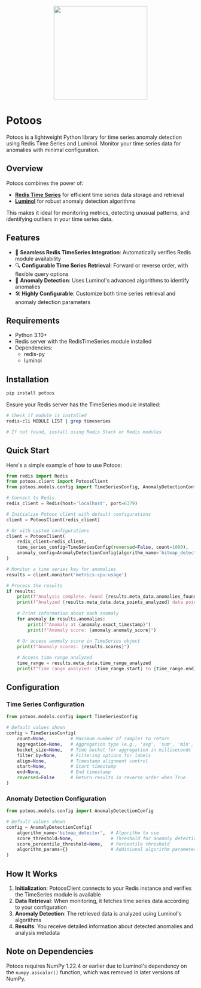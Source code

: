 <p align="center">
  <img src="https://github.com/user-attachments/assets/5fdf1783-27dd-407e-bba6-bb1c809c689c" width="250" height="250">
</p>

# Potoos

Potoos is a lightweight Python library for time series anomaly detection using Redis Time Series and Luminol. Monitor your time series data for anomalies with minimal configuration.

## Overview

Potoos combines the power of:
- **[Redis Time Series](https://github.com/RedisTimeSeries/RedisTimeSeries)** for efficient time series data storage and retrieval
- **[Luminol](https://github.com/linkedin/luminol)** for robust anomaly detection algorithms

This makes it ideal for monitoring metrics, detecting unusual patterns, and identifying outliers in your time series data.

## Features

- 🔄 **Seamless Redis TimeSeries Integration**: Automatically verifies Redis module availability
- 🔍 **Configurable Time Series Retrieval**: Forward or reverse order, with flexible query options
- 🚨 **Anomaly Detection**: Uses Luminol's advanced algorithms to identify anomalies
- 🛠️ **Highly Configurable**: Customize both time series retrieval and anomaly detection parameters

## Requirements

- Python 3.10+
- Redis server with the RedisTimeSeries module installed
- Dependencies:
  - redis-py
  - luminol

## Installation

```bash
pip install potoos
```

Ensure your Redis server has the TimeSeries module installed:

```bash
# Check if module is installed
redis-cli MODULE LIST | grep timeseries

# If not found, install using Redis Stack or Redis modules
```

## Quick Start

Here's a simple example of how to use Potoos:

```python
from redis import Redis
from potoos.client import PotoosClient
from potoos.models.config import TimeSeriesConfig, AnomalyDetectionConfig

# Connect to Redis
redis_client = Redis(host='localhost', port=6379)

# Initialize Potoos client with default configurations
client = PotoosClient(redis_client)

# Or with custom configurations
client = PotoosClient(
    redis_client=redis_client,
    time_series_config=TimeSeriesConfig(reversed=False, count=1000),
    anomaly_config=AnomalyDetectionConfig(algorithm_name='bitmap_detector')
)

# Monitor a time series key for anomalies
results = client.monitor('metrics:cpu:usage')

# Process the results
if results:
    print(f"Analysis complete. Found {results.meta_data.anomalies_found} anomalies")
    print(f"Analyzed {results.meta_data.data_points_analyzed} data points")
    
    # Print information about each anomaly
    for anomaly in results.anomalies:
        print(f"Anomaly at {anomaly.exact_timestamp}")
        print(f"Anomaly score: {anomaly.anomaly_score}")
        
    # Or access anomaly score in TimeSeries object
    print(f"Anomaly scores: {results.scores}")

    # Access time range analyzed
    time_range = results.meta_data.time_range_analyzed
    print(f"Time range analyzed: {time_range.start} to {time_range.end}")
```

## Configuration

### Time Series Configuration

```python
from potoos.models.config import TimeSeriesConfig

# Default values shown
config = TimeSeriesConfig(
    count=None,         # Maximum number of samples to return
    aggregation=None,   # Aggregation type (e.g., 'avg', 'sum', 'min', 'max')
    bucket_size=None,   # Time bucket for aggregation in milliseconds
    filter_by=None,     # Filtering options for labels
    align=None,         # Timestamp alignment control
    start=None,         # Start timestamp
    end=None,           # End timestamp
    reversed=False      # Return results in reverse order when True
)
```

### Anomaly Detection Configuration

```python
from potoos.models.config import AnomalyDetectionConfig

# Default values shown
config = AnomalyDetectionConfig(
    algorithm_name='bitmap_detector',  # Algorithm to use
    score_threshold=None,              # Threshold for anomaly detection
    score_percentile_threshold=None,   # Percentile threshold
    algorithm_params={}                # Additional algorithm parameters
)
```

## How It Works

1. **Initialization**: PotoosClient connects to your Redis instance and verifies the TimeSeries module is available
2. **Data Retrieval**: When monitoring, it fetches time series data according to your configuration
3. **Anomaly Detection**: The retrieved data is analyzed using Luminol's algorithms
4. **Results**: You receive detailed information about detected anomalies and analysis metadata

## Note on Dependencies

Potoos requires NumPy 1.22.4 or earlier due to Luminol's dependency on the `numpy.asscalar()` function, which was removed in later versions of NumPy.
